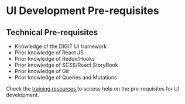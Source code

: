 # UI Development Pre-requisites

## **Technical Pre-requisites**

* Knowledge of the DIGIT UI framework
* Prior knowledge of React JS
* Prior knowledge of Redux/Hooks
* Prior knowledge of SCSS/React StoryBook
* Prior knowledge of Git
* Prior knowledge of Queries and Mutations

Check the [training resources ](../pre-requisites-training-resources.md#prerequisite-reference-study-materials-hardbreak-hardbreak-development-team-hardbreak)to access help on the pre-requisites for UI development.
